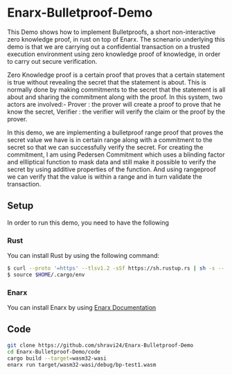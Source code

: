 # Enarx-Bulletproof-Demo

This Demo shows how to implement Bulletproofs, a short non-interactive zero knowledge proof, in rust on top of Enarx. The scnenario underlying this demo is that we are carrying out a confidential transaction on a trusted execution environment using zero knowledge proof of knowledge, in order to carry out secure verification.

Zero Knowledge proof is a certain proof that proves that a certain statement is true without revealing the secret that the statement is about. This is normally done by making commitments to the secret that the statement is all about and sharing the commitment along with the proof. In this system, two actors are involved:- Prover :  the prover will create a proof to prove that he know the secret, Verifier : the verifier will verify the claim or the proof by the prover.


In this demo, we are implementing a bulletproof range proof that proves the secret value we have is in certain range along with a commitment to the secret so that we can successfully verify the secret. For creating the commitment, I am using Pedersen Commitment which uses a blinding factor and ellliptical function to mask data and still make it possible to verify the secret by using additive properties of the function. And using rangeproof we can verify that the value is within a range and in turn validate the transaction.

## Setup

In order to run this demo, you need to have the following 

### Rust

You can install Rust by using the following command:

```bash
$ curl --proto '=https' --tlsv1.2 -sSf https://sh.rustup.rs | sh -s -- -y
$ source $HOME/.cargo/env

```

### Enarx

You can install Enarx by using [Enarx Documentation](https://enarx.dev/docs/Installation/Enarx)


## Code

```bash
git clone https://github.com/shravi24/Enarx-Bulletproof-Demo
cd Enarx-Bulletproof-Demo/code
cargo build --target=wasm32-wasi
enarx run target/wasm32-wasi/debug/bp-test1.wasm

```

